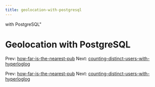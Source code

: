 ```yaml
---
title: geolocation-with-postgresql
---
```


with PostgreSQL"

# Geolocation with PostgreSQL

Prev:
[how-far-is-the-nearest-pub](how-far-is-the-nearest-pub.md)
Next:
[counting-distinct-users-with-hyperloglog](counting-distinct-users-with-hyperloglog.md)

Prev:
[how-far-is-the-nearest-pub](how-far-is-the-nearest-pub.md)
Next:
[counting-distinct-users-with-hyperloglog](counting-distinct-users-with-hyperloglog.md)

